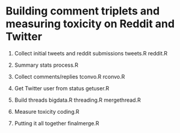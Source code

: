 # Building comment triplets and measuring toxicity on Reddit and Twitter

1) Collect initial tweets and reddit submissions
tweets.R
reddit.R

2) Summary stats
process.R

3) Collect comments/replies
tconvo.R
rconvo.R

4) Get Twitter user from status
getuser.R

5) Build threads
bigdata.R
threading.R
mergethread.R

6) Measure toxicity
coding.R

7) Putting it all together
finalmerge.R






